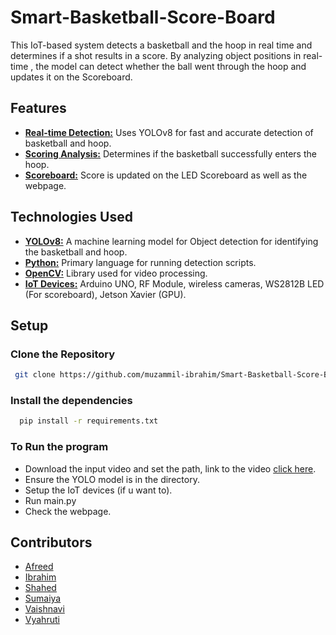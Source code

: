 
# Smart-Basketball-Score-Board
This IoT-based system detects a basketball and the hoop in real time and determines if a shot results in a score. By analyzing object positions in real-time , the model can detect whether the ball went through the hoop and updates it on the Scoreboard.
## Features
- <ins>**Real-time Detection:**</ins> Uses YOLOv8 for fast and accurate detection of basketball and hoop.
- <ins>**Scoring Analysis:**</ins> Determines if the basketball successfully enters the hoop.
- <ins>**Scoreboard:**</ins> Score is updated on the LED Scoreboard as well as the webpage.
## Technologies Used

- <ins>**YOLOv8:**</ins> A machine learning model for Object detection for identifying the basketball and hoop.
- <ins>**Python:**</ins> Primary language for running detection scripts.
- <ins>**OpenCV:**</ins> Library used for video processing.
- <ins>**IoT Devices:**</ins> Arduino UNO, RF Module, wireless cameras, WS2812B LED (For scoreboard), Jetson Xavier (GPU).
## Setup

###  Clone the Repository
```bash
 git clone https://github.com/muzammil-ibrahim/Smart-Basketball-Score-Board
```
### Install the dependencies
```bash
  pip install -r requirements.txt
```
### To Run the program
- Download the input video and set the path, link to the video [click here](https://drive.google.com/file/d/1BdkBzDuWUNy4JURl1DnnEx4k9pT5q4WR/view?usp=drive_link).
- Ensure the YOLO model is in the directory.
- Setup the IoT devices (if u want to).
- Run main.py
- Check the webpage.
## Contributors
- [Afreed](https://github.com/mohd-afreed)
- [Ibrahim](https://github.com/muzammil-ibrahim)
- [Shahed](https://github.com/MOHAMMEDSHAHED786)
- [Sumaiya](https://github.com/sumaiya226)
- [Vaishnavi](https://github.com/vaishnavijade)
- [Vyahruti](https://github.com/Vyahruti)
